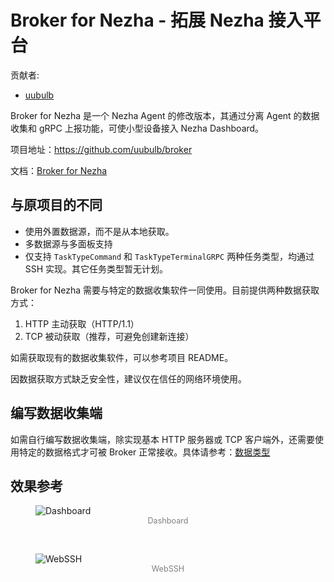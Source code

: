 # Broker for Nezha - 拓展 Nezha 接入平台
贡献者:  
+ [uubulb](https://github.com/uubulb)

Broker for Nezha 是一个 Nezha Agent 的修改版本，其通过分离 Agent 的数据收集和 gRPC 上报功能，可使小型设备接入 Nezha Dashboard。

项目地址：<https://github.com/uubulb/broker>

文档：[Broker for Nezha](https://broker.kuzu.uk/)

## 与原项目的不同
- 使用外置数据源，而不是从本地获取。
- 多数据源与多面板支持
- 仅支持 `TaskTypeCommand` 和 `TaskTypeTerminalGRPC` 两种任务类型，均通过 SSH 实现。其它任务类型暂无计划。

Broker for Nezha 需要与特定的数据收集软件一同使用。目前提供两种数据获取方式：
1. HTTP 主动获取（HTTP/1.1）
2. TCP 被动获取（推荐，可避免创建新连接）

如需获取现有的数据收集软件，可以参考项目 README。

因数据获取方式缺乏安全性，建议仅在信任的网络环境使用。

## 编写数据收集端
如需自行编写数据收集端，除实现基本 HTTP 服务器或 TCP 客户端外，还需要使用特定的数据格式才可被 Broker 正常接收。具体请参考：[数据类型](https://broker.kuzu.uk/configuration/type/)

## 效果参考
<figure>
    <img src="/images/case7/dashboard.jpg" alt="Dashboard">
    <figcaption style="font-size: 0.9em; color: gray; text-align: center;">
    Dashboard
    </figcaption>
</figure>
<br />
<figure>
    <img src="/images/case7/webssh.jpg" alt="WebSSH">
    <figcaption style="font-size: 0.9em; color: gray; text-align: center;">
    WebSSH
    </figcaption>
</figure>
